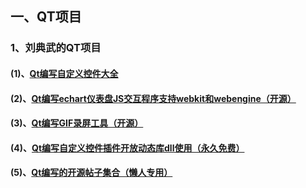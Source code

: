 ## 一、QT项目
### 1、刘典武的QT项目
#### (1)、[Qt编写自定义控件大全](https://blog.csdn.net/feiyangqingyun/article/details/53443488)
#### (2)、[Qt编写echart仪表盘JS交互程序支持webkit和webengine（开源）](https://www.cnblogs.com/feiyangqingyun/p/10546761.html)
#### (3)、[Qt编写GIF录屏工具（开源）](https://www.cnblogs.com/feiyangqingyun/p/10658724.html)
#### (4)、[Qt编写自定义控件插件开放动态库dll使用（永久免费）](https://www.cnblogs.com/feiyangqingyun/p/10686727.html)
#### (5)、[Qt编写的开源帖子集合（懒人专用）](https://www.cnblogs.com/feiyangqingyun/p/10698940.html)
